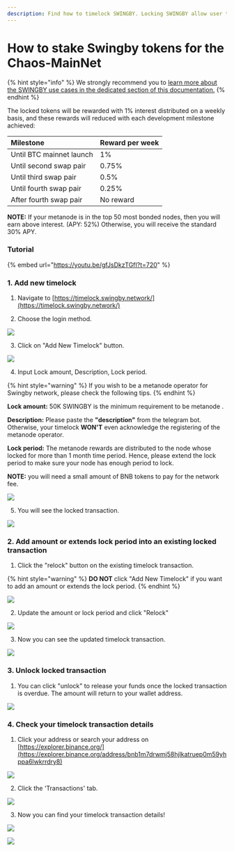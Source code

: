 ```yaml
---
description: Find how to timelock SWINGBY. Locking SWINGBY allow user to become metanode
---
```


# How to stake Swingby tokens for the Chaos-MainNet



{% hint style="info" %}
We strongly recommend you to [learn more about the SWINGBY use cases in the dedicated section of this documentation.](../token-mechanism.md)
{% endhint %}

The locked tokens will be rewarded with 1% interest distributed on a weekly basis, and these rewards will reduced with each development milestone achieved:

| Milestone | Reward per week |
| :--- | :--- |
| Until BTC mainnet launch | 1% |
| Until second swap pair | 0.75% |
| Until third swap pair | 0.5% |
| Until fourth swap pair | 0.25% |
| After fourth swap pair | No reward |

**NOTE:** If your metanode is in the top 50 most bonded nodes, then you will earn above interest. \(APY: 52%\) Otherwise, you will receive the standard 30% APY.

### Tutorial

{% embed url="https://youtu.be/gfJsDkzTGfI?t=720" %}



### 1. Add new timelock

1. Navigate to [https://timelock.swingby.network/](https://timelock.swingby.network/)

2. Choose the login method. 

![](../.gitbook/assets/image%20%2810%29.png)

3. Click on "Add New Timelock" button.

![](../.gitbook/assets/image%20%2815%29.png)

4. Input Lock amount, Description, Lock period. 

{% hint style="warning" %}
If you wish to be a metanode operator for Swingby network, please check the following tips.
{% endhint %}

**Lock amount:** 50K SWINGBY is the minimum requirement to be metanode .

**Description:** Please paste the **"description"** from the telegram bot. Otherwise, your timelock **WON'T** even acknowledge the registering of the metanode operator.

**Lock period:** The metanode rewards are distributed to the node whose locked for more than 1 month time period. Hence, please extend the lock period to make sure your node has enough period to lock.

 **NOTE:** you will need a small amount of BNB tokens to pay for the network fee.

![](../.gitbook/assets/image%20%288%29.png)

5. You will see the locked transaction. 

![](../.gitbook/assets/image%20%2817%29.png)



### 2. Add amount or extends lock period into an existing locked transaction

1. Click the "relock" button on the existing timelock transaction. 

{% hint style="warning" %}
**DO NOT**  click "Add New Timelock" if you want to add an amount or extends the lock period.
{% endhint %}

![](../.gitbook/assets/image%20%289%29.png)

2. Update the amount or lock period and click "Relock"

![](../.gitbook/assets/image%20%2816%29.png)

3. Now you can see the updated timelock transaction.

![](../.gitbook/assets/image%20%2819%29.png)



### 3. Unlock locked transaction

1. You can click "unlock" to release your funds once the locked transaction is overdue. The amount will return to your wallet address.

![](../.gitbook/assets/image%20%2812%29.png)

### 4. Check your timelock transaction details

1. Click your address or search your address on [https://explorer.binance.org/](https://explorer.binance.org/address/bnb1m7drwmj58hjlkatruep0m59yhppa6lwkrrdry8)

![](../.gitbook/assets/image%20%2822%29.png)

2. Click the 'Transactions' tab.

![](../.gitbook/assets/image%20%2824%29.png)

3. Now you can find your timelock transaction details!

![](../.gitbook/assets/image%20%2821%29.png)

![](../.gitbook/assets/image%20%2823%29.png)

